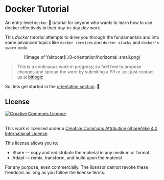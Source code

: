 # Docker Tutorial

An entry level `docker` 🐳 tutorial for anyone who wants to learn how to use docker effectively in their day-to-day dev work. 

This *docker tutorial* attempts to drive you through the fundamentals and into some advanced topics like `docker services` and  `docker stacks` and `docker's swarm mode`.

<p align=center>
![Image of Yaktocat](./0-orientation/horizontal_small.png)
</p>

> This is a continuous work in progress; so feel free to propose changes and spread the word by submiting a PR or just just contact us at [bitlogic](https://bitlogic.io)

So, lets get started in the [orientation section](https://github.com/bitlogic/hello-docker/tree/master/0-orientation). :punch:



## License

<a rel="license" href="http://creativecommons.org/licenses/by-sa/4.0/"><img alt="Creative Commons Licence" style="border-width:0" src="https://i.creativecommons.org/l/by-sa/4.0/88x31.png" /></a>

<br />This work is licensed under a <a rel="license" href="http://creativecommons.org/licenses/by-sa/4.0/">Creative Commons Attribution-ShareAlike 4.0 International License</a>.

This license allows you to:

* Share — copy and redistribute the material in any medium or format
* Adapt — remix, transform, and build upon the material

For any purpose, even commercially. The licensor cannot revoke these freedoms as long as you follow the license terms.